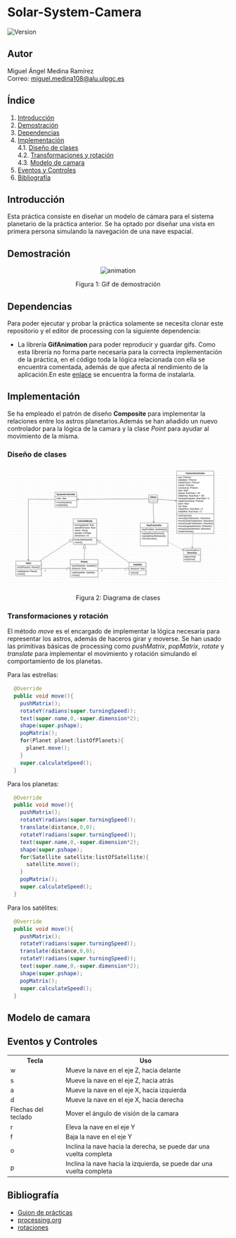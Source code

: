 # Solar-System-Camera
![Version](https://img.shields.io/badge/version-1.0-green)

## Autor
Miguel Ángel Medina Ramírez <br>
Correo: miguel.medina108@alu.ulpgc.es

## Índice
1. [Introducción](#introducción)
2. [Demostración](#demostración)
3. [Dependencias](#dependencias)
4. [Implementación](#implementación)<br>
 4.1. [Diseño de clases](#diseño-de-clases)<br>
 4.2. [Transformaciones y rotación](#transformaciones-y-rotación)<br>
 4.3. [Modelo de camara](#modelo-de-camara)<br>
5. [Eventos y Controles](#eventos-y-controles)
6. [Bibliografía](#bibliografía)

## Introducción
Esta práctica consiste en diseñar un modelo de cámara para el sistema planetario de la práctica anterior. Se ha optado por diseñar una vista en primera persona simulando la navegación de una nave espacial.

## Demostración
<p align="center"> 
   <img src="data/animation.gif" alt="animation"></img>
   <p align="center">Figura 1: Gif de demostración</p>
</p>

## Dependencias
Para poder ejecutar y probar la práctica solamente se necesita clonar este repositorio y el editor de processing con la siguiente dependencia:
- La librería **GifAnimation** para poder reproducir y guardar gifs. Como esta librería no forma parte necesaria para la correcta implementación de la práctica, en el código toda la lógica relacionada con ella se encuentra comentada, además de que afecta al rendimiento de la aplicación.En este [enlace](https://github.com/extrapixel/gif-animation) se encuentra la forma de instalarla.

## Implementación
Se ha empleado el patrón de diseño **Composite** para implementar la relaciones entre los astros planetarios.Además se han añadido un nuevo controlador para la lógica de la camara y la clase *Point* para  ayudar al movimiento de la misma.

### Diseño de clases
<p align="center"> 
   <img src="data/diagrama.png" alt="diagrama"></img>
   <p align="center">Figura 2: Diagrama de clases</p>
</p>

### Transformaciones y rotación

El método *move* es el encargado de implementar la lógica necesaria para representar los astros, además de haceros girar y moverse. Se han usado las primitivas básicas de processing como *pushMatrix*, *popMatrix*, *rotate* y *translate* para implementar el movimiento y rotación simulando el comportamiento de los planetas.

Para las estrellas:

```java
  @Override
  public void move(){
    pushMatrix();
    rotateY(radians(super.turningSpeed));
    text(super.name,0,-super.dimension*2);
    shape(super.pshape);
    popMatrix();
    for(Planet planet:listOfPlanets){
      planet.move();
    }
    super.calculateSpeed();
  }
```

Para los planetas:

```java
  @Override
  public void move(){
    pushMatrix();
    rotateY(radians(super.turningSpeed));
    translate(distance,0,0);
    rotateY(radians(super.turningSpeed));
    text(super.name,0,-super.dimension*2);
    shape(super.pshape);
    for(Satellite satellite:listOfSatellite){
      satellite.move();
    }
    popMatrix();
    super.calculateSpeed();
  }
```

Para los satélites:

```java
  @Override
  public void move(){
    pushMatrix();
    rotateY(radians(super.turningSpeed));
    translate(distance,0,0);
    rotateY(radians(super.turningSpeed));
    text(super.name,0,-super.dimension*2);
    shape(super.pshape);
    popMatrix();
    super.calculateSpeed();
  }
```
## Modelo de camara

## Eventos y Controles

<table style="width:100%">
  <tr>
    <th>Tecla</th>
    <th>Uso</th>
  </tr>
  <tr>
    <td>w</td>
    <td>Mueve la nave en el eje Z, hacia delante</td>
  </tr>
  <tr>
    <td>s</td>
    <td>Mueve la nave en el eje Z, hacia atrás</td>
  </tr>
  <tr>
    <td>a</td>
    <td>Mueve la nave en el eje X, hacia izquierda</td>
  </tr>
  <tr>
    <td>d</td>
    <td>Mueve la nave en el eje X, hacia derecha</td>
  </tr>
  <tr>
    <td>Flechas del teclado</td>
    <td>Mover el ángulo de visión de la camara</td>
  </tr>
  <tr>
    <td>r</td>
    <td>Eleva la nave en el eje Y</td>
  </tr>
  <tr>
    <td>f</td>
    <td>Baja la nave en el eje Y</td>
  </tr>
  <tr>
    <td>o</td>
    <td>Inclina la nave hacia la derecha, se puede dar una vuelta completa</td>
  </tr>
  <tr>
    <td>p</td>
    <td>Inclina la nave hacia la izquierda, se puede dar una vuelta completa</td>
  </tr>
</table>

## Bibliografía

* [Guion de prácticas](https://cv-aep.ulpgc.es/cv/ulpgctp20/pluginfile.php/126724/mod_resource/content/22/CIU_Pr_cticas.pdf)
* [processing.org](https://processing.org/)
* [rotaciones](https://en.wikipedia.org/wiki/Rotation_(mathematics))
